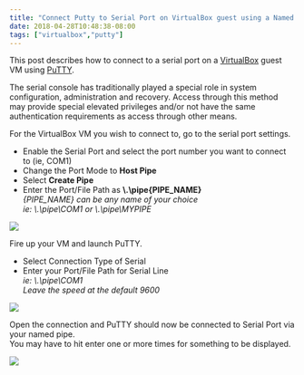 ```yaml
---
title: "Connect Putty to Serial Port on VirtualBox guest using a Named Pipe"
date: 2018-04-28T10:48:38-08:00
tags: ["virtualbox","putty"]
---
```


This post describes how to connect to a serial port on a [VirtualBox](https://www.virtualbox.org/) guest VM using [PuTTY](https://www.chiark.greenend.org.uk/~sgtatham/putty/).

The serial console has traditionally played a special role in system configuration, administration and recovery. Access through this method may provide special elevated privileges and/or not have the same authentication requirements as access through other means.

<!--more-->

For the VirtualBox VM you wish to connect to, go to the serial port settings.

* Enable the Serial Port and select the port number you want to connect to (ie, COM1)
* Change the Port Mode to **Host Pipe**
* Select **Create Pipe**
* Enter the Port/File Path as **\\.\pipe\{PIPE_NAME}**  
*{PIPE_NAME} can be any name of your choice*  
*ie: \\.\pipe\COM1 or \\.\pipe\MYPIPE*

![](/images/virtualbox-serial-ports.png)

Fire up your VM and launch PuTTY.

* Select Connection Type of Serial
* Enter your Port/File Path for Serial Line  
*ie: \\.\pipe\COM1*  
*Leave the speed at the default 9600*

![](/images/PuTTYConfiguration.png)

Open the connection and PuTTY should now be connected to Serial Port via your named pipe.  
You may have to hit enter one or more times for something to be displayed.

![](/images/pipeCOM1-PuTTY.png)
